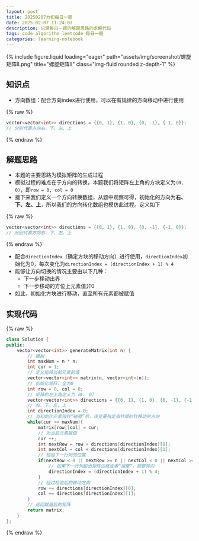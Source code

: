 ```yaml
---
layout: post
title: 20250207力扣每日一题
date: 2025-02-07 11:24:07
description: 记录每日一题的解题思路的求解代码
tags: code algorithm leetcode 每日一题
categories: learning-notebook
---
```

<div class="row">
    <div class="col-sm mt-3 mt-md-0">
        {% include figure.liquid loading="eager" path="assets/img/screenshot/螺旋矩阵II.png" title="螺旋矩阵II" class="img-fluid rounded z-depth-1" %}
    </div>
</div>




## 知识点
- 方向数组：配合方向index进行使用，可以在有规律的方向移动中进行使用

{% raw %}
```cpp
vector<vector<int>> directions = {{0, 1}, {1, 0}, {0, -1}, {-1, 0}};
// 分别代表方向右、下、左、上
```
{% endraw %}

## 解题思路
- 本题的主要思路为模拟矩阵的生成过程
- 模拟过程的难点在于方向的转换，本题我们将矩阵左上角的方块定义为`(0, 0)`，即`row = 0, col = 0`
- 接下来我们定义一个方向转换数组，从题中观察可得，初始化的方向为**右、下、左、上**，所以我们的方向转化数组也模仿此过程。定义如下

{% raw %}
```cpp
vector<vector<int>> directions = {{0, 1}, {1, 0}, {0, -1}, {-1, 0}};
// 分别代表方向右、下、左、上
```
{% endraw %}

- 配合`directionIndex`（确定方块的移动方向）进行使用，`directionIndex`初始化为0，每次变化为`directionIndex = (directionIndex + 1) % 4`
- 能够让方向切换的情况主要由以下几种：
  - 下一步移动出界
  - 下一步移动的方位上元素值非0
- 如此，初始化方块进行移动，直至所有元素都被赋值

## 实现代码

{% raw %}
```cpp
class Solution {
public:
    vector<vector<int>> generateMatrix(int n) {
        // 模拟
        int maxNum = n * n;
        int cur = 1;
        // 定义矩阵当前元素的值
        vector<vector<int>> matrix(n, vector<int>(n));
        // 初始化矩阵，全为0
        int row = 0, col = 0;
        // 矩阵的左上角定义为（0， 0）
        vector<vector<int>> directions = {{0, 1}, {1, 0}, {0, -1}, {-1, 0}};
        // 右，下，左，上
        int directionIndex = 0;
        // 当初始化元素指针“碰壁”后，该变量指定指针顺时针移动的方向
        while(cur <= maxNum){
            matrix[row][col] = cur;
            // 为当前元素赋值
            cur ++;
            int nextRow = row + directions[directionIndex][0];
            int nextCol = col + directions[directionIndex][1];
            // 检验下一行列的位置
            if(nextRow < 0 || nextRow >= n || nextCol < 0 || nextCol >= n || matrix[nextRow][nextCol]){
                // 如果下一行列超出矩阵边框或者“碰壁”，就要转向
                directionIndex = (directionIndex + 1) % 4;
            }
            // 经过检验后的移动方向
            row += directions[directionIndex][0];
            col += directions[directionIndex][1];
        }
        // 返回赋值后的矩阵
        return matrix;
    }
};
```
{% endraw %}